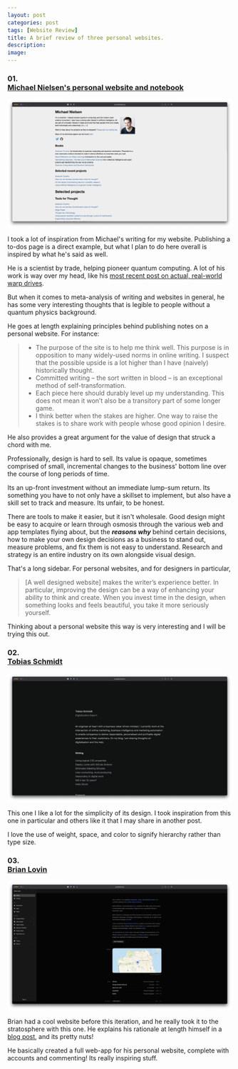 ```yaml
---
layout: post
categories: post
tags: [Website Review]
title: A brief review of three personal websites.
description: 
image: 
---
```

### **01.** <br> [Michael Nielsen's personal website and notebook](https://mnielsen.github.io/index.html)
![](/assets/images/michael-nielsen-website.png)

I took a lot of inspiration from Michael's writing for my website. Publishing a to-dos page is a direct example, but what I plan to do here overall is inspired by what he's said as well.

He is a scientist by trade, helping pioneer quantum computing. A lot of his work is way over my head, like his [most recent post on actual, real-world warp drives](https://mnielsen.github.io/wn/warp_drive.html). 

But when it comes to meta-analysis of writing and websites in general, he has some very interesting thoughts that is legible to people without a quantum physics background. 

He goes at length explaining principles behind publishing notes on a personal website. For instance: 

> - The purpose of the site is to help me think well. This purpose is in opposition to many widely-used norms in online writing. I suspect that the possible upside is a lot higher than I have (naively) historically thought.
> - Committed writing – the sort written in blood – is an exceptional method of self-transformation.
> - Each piece here should durably level up my understanding. This does not mean it won’t also be a transitory part of some longer game.
> - I think better when the stakes are higher. One way to raise the stakes is to share work with people whose good opinion I desire.

He also provides a great argument for the value of design that struck a chord with me. 

Professionally, design is hard to sell. Its value is opaque, sometimes comprised of small, incremental changes to the business' bottom line over the course of long periods of time. 

Its an up-front investment without an immediate lump-sum return. Its something you have to not only have a skillset to implement, but also have a skill set to track and measure. Its unfair, to be honest. 

There are tools to make it easier, but it isn't wholesale. Good design might be easy to acquire or learn through osmosis through the various web and app templates flying about, but the ***reasons why*** behind certain decisions,  how to make your own design decisions as a business to stand out, measure problems, and fix them is not easy to understand. Research and strategy is an entire industry on its own alongside visual design. 

That's a long sidebar. For personal websites, and for designers in particular, 

> [A well designed website] makes the writer’s experience better. In particular, improving the design can be a way of enhancing your ability to think and create. When you invest time in the design, when something looks and feels beautiful, you take it more seriously yourself.

Thinking about a personal website this way is very interesting and I will be trying this out. 

### **02.** <br>[Tobias Schmidt](https://tobiasschmidt.me)

![](/assets/images/tobias-schmidt-website.png)

This one I like a lot for the simplicity of its design. I took inspiration from this one in particular and others like it that I may share in another post. 

I love the use of weight, space, and color to signify hierarchy rather than type size. 

### **03.** <br>[Brian Lovin](https://brianlovin.com)

![](/assets/images/brian-lovin-website.png)

Brian had a cool website before this iteration, and he really took it to the stratosphere with this one. He explains his rationale at length himself in a [blog post](https://brianlovin.com/writing/the-shape-of-software), and its pretty nuts! 

He basically created a full web-app for his personal website, complete with accounts and commenting! Its really inspiring stuff. 